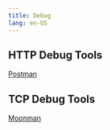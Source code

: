 ```yaml
---
title: Debug 
lang: en-US
---
```


## HTTP Debug Tools

[Postman](https://www.postman.com/)

## TCP Debug Tools

[Moonman](https://github.com/sunquakes/moonman/releases/tag/v0.0.1)
